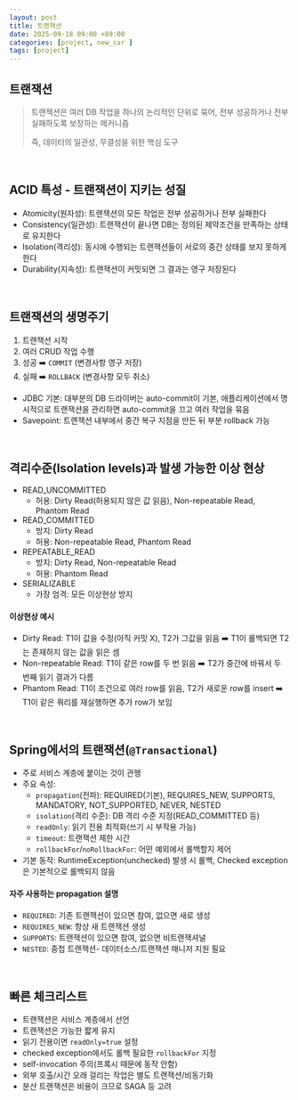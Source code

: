 ```yaml
---
layout: post
title: 트랜잭션
date: 2025-09-18 09:00 +09:00
categories: [project, new_car ]
tags: [project]
---
```


## 트랜잭션

> 트랜젝션은 여러 DB 작업을 하나의 논리적인 단위로 묶어, 전부 성공하거나 전부 실패하도록 보장하는 메커니즘
> 
> 즉, 데이터의 일관성, 무결성을 위한 핵심 도구

<br>

## ACID 특성 - 트랜잭션이 지키는 성질

- Atomicity(원자성): 트랜잭션의 모든 작업은 전부 성공하거나 전부 실패한다
- Consistency(일관성): 트랜잭션이 끝나면 DB는 정의된 제약조건을 만족하는 상태로 유지한다
- Isolation(격리성): 동시에 수행되는 트랜잭션들이 서로의 중간 상태를 보지 못하게 한다
- Durability(지속성): 트랜잭션이 커밋되면 그 결과는 영구 저장된다

<br>

## 트랜잭션의 생명주기

1. 트랜잭션 시작
2. 여러 CRUD 작업 수행
3. 성공 ➡️ `COMMIT` (변경사항 영구 저장)
4. 실패 ➡️ `ROLLBACK` (변경사항 모두 취소)

- JDBC 기본: 대부분의 DB 드라이버는 auto-commit이 기본, 애플리케이션에서 명시적으로 트랜잭션을 관리하면 auto-commit을 끄고 여러 작업을 묶음
- Savepoint: 트랜잭션 내부에서 중간 복구 지점을 만든 뒤 부분 rollback 가능

<br>

## 격리수준(Isolation levels)과 발생 가능한 이상 현상

- READ_UNCOMMITTED
  - 허용: Dirty Read(허용되지 않은 값 읽음), Non-repeatable Read, Phantom Read
- READ_COMMITTED
  - 방지: Dirty Read
  - 허용: Non-repeatable Read, Phantom Read
- REPEATABLE_READ
  - 방지: Dirty Read, Non-repeatable Read
  - 허용: Phantom Read
- SERIALIZABLE
  - 가장 엄격: 모든 이상현상 방지

#### 이상현상 예시

- Dirty Read: T1이 값을 수정(아직 커밋 X), T2가 그값을 읽음 ➡️ T1이 롤백되면 T2는 존재하지 않는 값을 읽은 셈
- Non-repeatable Read: T1이 같은 row를 두 번 읽음 ➡️ T2가 중간에 바꿔서 두 번째 읽기 결과가 다름
- Phantom Read: T1이 조건으로 여러 row를 읽음, T2가 새로운 row를 insert ➡️ T1이 같은 쿼리를 재실행하면 추가 row가 보임

<br>

## Spring에서의 트랜잭션(`@Transactional`)

- 주로 서비스 계층에 붙이는 것이 관행
- 주요 속성:
  - `propagation`(전파): REQUIRED(기본), REQUIRES_NEW, SUPPORTS, MANDATORY, NOT_SUPPORTED, NEVER, NESTED
  - `isolation`(격리 수준): DB 격리 수준 지정(READ_COMMITTED 등)
  - `readOnly`: 읽기 전용 최적화(쓰기 시 부작용 가능)
  - `timeout`: 트랜잭션 제한 시간
  - `rollbackFor`/`noRollbackFor`: 어떤 예외에서 롤백할지 제어
- 기본 동작: RuntimeException(unchecked) 발생 시 롤백, Checked exception은 기본적으로 롤백되지 않음

#### 자주 사용하는 propagation 설명

- `REQUIRED`: 기존 트랜잭션이 있으면 참여, 없으면 새로 생성
- `REQUIRES_NEW`: 항상 새 트랜잭션 생성
- `SUPPORTS`: 트랜잭션이 있으면 참여, 없으면 비트랜잭셔널
- `NESTED`: 중첩 트랜잭션- 데이터소스/트랜잭션 매니저 지원 필요

<br>

## 빠른 체크리스트

- 트랜잭션은 서비스 계층에서 선언
- 트랜잭션은 가능한 짧게 유지
- 읽기 전용이면 `readOnly=true` 설정
- checked exception에서도 롤백 필요한 `rollbackFor` 지정
- self-invocation 주의(프록시 때문에 동작 안함)
- 외부 호출/시간 오래 걸리는 작업은 별도 트랜잭션/비동기화
- 분산 트랜잭션은 비용이 크므로 SAGA 등 고려